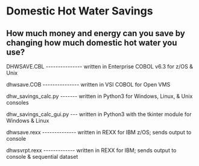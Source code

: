 # Domestic Hot Water Savings
## How much money and energy can you save by changing how much domestic hot water you use?

DHWSAVE.CBL --------------- written in Enterprise COBOL v6.3 for z/OS & Unix

dhwsave.COB --------------- written in VSI COBOL for Open VMS

dhw_savings_calc.py ------- written in Python3 for Windows, Linux, & Unix consoles

dhw_savings_calc_gui.py --- written in Python3 with the tkinter module for Windows & Linux

dhwsave.rexx -------------- written in REXX for IBM z/OS; sends output to console

dhwsvrpt.rexx ------------- written in REXX for IBM; sends output to console & sequential dataset

